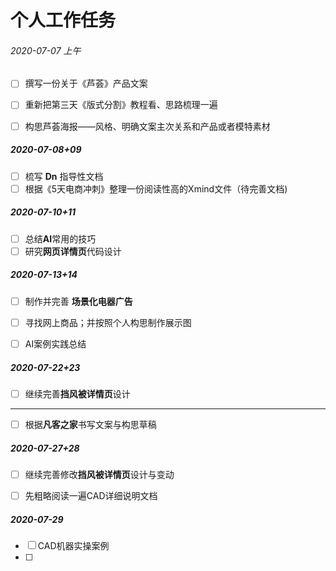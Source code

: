 # 个人工作任务

###### 2020-07-07 上午

- [ ] 撰写一份关于《芦荟》产品文案

- [ ] 重新把第三天《版式分割》教程看、思路梳理一遍<!--还未拿到视频-->

- [ ] 构思芦荟海报——风格、明确文案主次关系和产品或者模特素材
  <!--其它暂时未定-->
  
##### 2020-07-08+09
- [ ] 梳写 <b>Dn</b> 指导性文档
- [ ] 根据《5天电商冲刺》整理一份阅读性高的Xmind文件（待完善文档)

##### 2020-07-10+11
- [ ] 总结<b>AI</b>常用的技巧
- [ ] 研究<b>网页详情页</b>代码设计 

##### 2020-07-13+14
- [ ] 制作并完善 <b>场景化电器广告</b> 

- [ ] 寻找网上商品；并按照个人构思制作展示图

- [ ] AI案例实践总结

##### 2020-07-22+23
 - [ ] 继续完善<b>挡风被详情页</b>设计
*************
 - [ ]  根据<b>凡客之家</b>书写文案与构思草稿

 ##### 2020-07-27+28
 - [ ] 继续完善修改<b>挡风被详情页</b>设计与变动
 - [ ] 先粗略阅读一遍CAD详细说明文档



  #####  2020-07-29

- [ ] CAD机器实操案例
- [ ] 